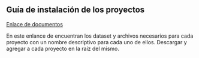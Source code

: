 ## Guía de instalación de los proyectos

[Enlace de documentos](https://itecm-my.sharepoint.com/:f:/g/personal/lb16480531_morelia_tecnm_mx/EkLsCalt0vJOnub0n3RIVzoBC-IZVbRnjjp91Q7rOC5Smw?e=mYDSDW)

En este enlance de encuentran los dataset y archivos necesarios para cada proyecto con un nombre descriptivo para cada uno de ellos. Descargar y agregar a cada proyecto en la raíz del mismo.
